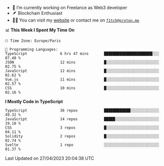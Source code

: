 - 🔭 I’m currently working on Freelance as Web3 developer
- 🪶 Blockchain Enthusiast
- 👨‍💻 You can visit my [website](https://f1tch.xyz) or contact me on [`f1tch@proton.me`](mailto:f1tch@proton.me)

<!--START_SECTION:waka-->
📊 **This Week I Spent My Time On** 

```text
🕑︎ Time Zone: Europe/Paris

💬 Programming Languages: 
TypeScript               6 hrs 47 mins       ██████████████████████░░░   87.48 % 
JSON                     12 mins             █░░░░░░░░░░░░░░░░░░░░░░░░   02.75 % 
JavaScript               12 mins             █░░░░░░░░░░░░░░░░░░░░░░░░   02.62 % 
Vue.js                   11 mins             █░░░░░░░░░░░░░░░░░░░░░░░░   02.57 % 
CSS                      10 mins             █░░░░░░░░░░░░░░░░░░░░░░░░   02.16 % 
```

**I Mostly Code in TypeScript** 

```text
TypeScript               36 repos            ████████████░░░░░░░░░░░░░   49.32 % 
JavaScript               14 repos            █████░░░░░░░░░░░░░░░░░░░░   19.18 % 
CSS                      3 repos             █░░░░░░░░░░░░░░░░░░░░░░░░   04.11 % 
Solidity                 2 repos             █░░░░░░░░░░░░░░░░░░░░░░░░   02.74 % 
Svelte                   1 repo              ░░░░░░░░░░░░░░░░░░░░░░░░░   01.37 % 
```




 Last Updated on 27/04/2023 20:04:38 UTC
<!--END_SECTION:waka-->
